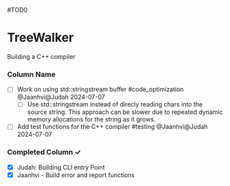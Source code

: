 #TOD0


# TreeWalker
Building a C++ compiler 

### Column Name
- [ ] Work on using std::stringstream buffer #code_optimization @Jaanhvi@Judah 2024-07-07 
  - [ ] Use std::stringstream instead of direcly reading chars into the source string. This approach can be slower due to repeated dynamic memory allocations for the string as it grows. 
- [ ] Add test functions for the C++ compiler #testing @Jaanhvi@Judah 2024-07-07 

### Completed Column ✓
- [x] Judah: Building CLI entry Point
- [x] Jaanhvi - Build error and report functions